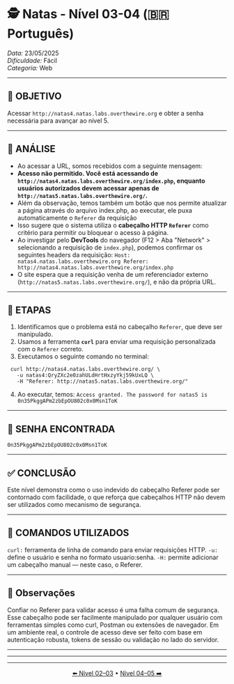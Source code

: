 # 🕵️ Natas - Nível 03-04 (🇧🇷 Português)  
*Data:* 23/05/2025  
*Dificuldade:* Fácil  
*Categoria:* Web

---

## 🎯 OBJETIVO

Acessar `http://natas4.natas.labs.overthewire.org` e obter a senha necessária para avançar ao nível 5.

---

## 🔎 ANÁLISE

- Ao acessar a URL, somos recebidos com a seguinte mensagem:
- **Acesso não permitido. Você está acessando de `http://natas4.natas.labs.overthewire.org/index.php`, enquanto usuários autorizados devem acessar apenas de `http://natas5.natas.labs.overthewire.org/`.**
- Além da observação, temos também um botão que nos permite atualizar a página através do arquivo ìndex.php, ao executar, ele puxa automaticamente o `Referer` da requisição
- Isso sugere que o sistema utiliza o **cabeçalho HTTP `Referer`** como critério para permitir ou bloquear o acesso à página.
- Ao investigar pelo **DevTools** do navegador (F12 > Aba "Network" > selecionando a requisição de `index.php`), podemos confirmar os seguintes headers da requisição:
`Host: natas4.natas.labs.overthewire.org
Referer: http://natas4.natas.labs.overthewire.org/index.php`
- O site espera que a requisição venha de um referenciador externo (`http://natas5.natas.labs.overthewire.org/`), e não da própria URL.

---

## 🧱 ETAPAS

1. Identificamos que o problema está no cabeçalho `Referer`, que deve ser manipulado.
2. Usamos a ferramenta **`curl`** para enviar uma requisição personalizada com o `Referer` correto.
3. Executamos o seguinte comando no terminal:
```
 curl http://natas4.natas.labs.overthewire.org/ \
   -u natas4:QryZXc2e0zahULdHrtHxzyYkj59kUxLQ \
   -H "Referer: http://natas5.natas.labs.overthewire.org/"
```

4. Ao executar, temos: `Access granted. The password for natas5 is 0n35PkggAPm2zbEpOU802c0x0Msn1ToK`

---

## 🔑 SENHA ENCONTRADA

```
0n35PkggAPm2zbEpOU802c0x0Msn1ToK
```

---

## ✅ CONCLUSÃO

Este nível demonstra como o uso indevido do cabeçalho Referer pode ser contornado com facilidade, o que reforça que cabeçalhos HTTP não devem ser utilizados como mecanismo de segurança.

---

## 🧪 COMANDOS UTILIZADOS

`curl:` ferramenta de linha de comando para enviar requisições HTTP.
`-u:` define o usuário e senha no formato usuario:senha.
`-H:` permite adicionar um cabeçalho manual — neste caso, o Referer.

---

## 🧠 Observações

Confiar no Referer para validar acesso é uma falha comum de segurança. Esse cabeçalho pode ser facilmente manipulado por qualquer usuário com ferramentas simples como curl, Postman ou extensões de navegador.
Em um ambiente real, o controle de acesso deve ser feito com base em autenticação robusta, tokens de sessão ou validação no lado do servidor.

---

---

---

<p align="center">
  <a href="../Natas02-03/README.md">⬅️ Nível 02–03</a> • 
  <a href="../Natas04-05/README.md">Nível 04–05 ➡️</a>
</p>


